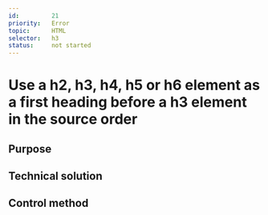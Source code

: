 ```yaml
---
id:         21
priority:   Error
topic:      HTML
selector:   h3
status:     not started
---
```


# Use a h2, h3, h4, h5 or h6 element as a first heading before a h3 element in the source order

## Purpose

## Technical solution

## Control method

